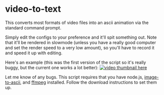 # video-to-text
This converts most formats of video files into an ascii animation via the standard command prompt.

Simply edit the configs to your preference and it'll spit something out. Note that it'll be rendered in slowmode (unless you have a really good computer and set the render speed to a very low amount), so you'll have to record it and speed it up with editing.

Here's an example (this was the first version of the script so it's really buggy, but the current one works a lot better):
[![video thumbnail here](http://img.youtube.com/vi/ZCUUrpprL0s/0.jpg)](http://www.youtube.com/watch?v=ZCUUrpprL0s "Video Title")

Let me know of any bugs. This script requires that you have node.js, [image-to-ascii](https://github.com/IonicaBizau/image-to-ascii), and [ffmpeg](https://ffmpeg.org/download.html) installed. Follow the download instructions to set them up.
